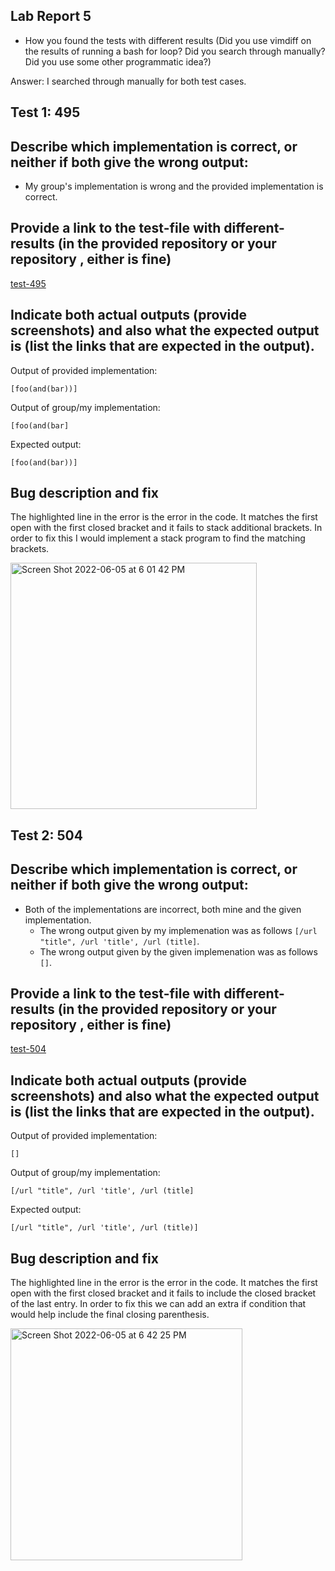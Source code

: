 ## Lab Report 5

 - How you found the tests with different results (Did you use vimdiff on the
results of running a bash for loop? Did you search through manually? Did you
use some other programmatic idea?)

Answer: I searched through manually for both test cases. 

## Test 1: 495

## Describe which implementation is correct, or neither if both give the wrong output:
 - My group's implementation is wrong and the provided implementation is correct.


## Provide a link to the test-file with different-results (in the provided repository or your repository , either is fine)

[test-495](https://github.com/nidhidhamnani/markdown-parser/blob/main/test-files/495.md)



## Indicate both actual outputs (provide screenshots) and also what the expected output is (list the links that are expected in the output).

Output of provided implementation:

`[foo(and(bar))]`

Output of group/my implementation:

`[foo(and(bar]`

Expected output:

`[foo(and(bar))]`


## Bug description and fix

The highlighted line in the error is the error in the code. It matches the first open with the first closed bracket and it fails to stack additional brackets. In order to fix this I would implement a stack program to find the matching brackets. 


<img width="394" alt="Screen Shot 2022-06-05 at 6 01 42 PM" src="https://user-images.githubusercontent.com/65454241/172078700-74eab534-0ba8-43c6-80ee-dfeab85e9dad.png">


## Test 2: 504
## Describe which implementation is correct, or neither if both give the wrong output:
 - Both of the implementations are incorrect, both mine and the given implementation.
    - The wrong output given by my implemenation was as follows `[/url "title", /url 'title', /url (title]`.
    - The wrong output given by the given implemenation was as follows `[]`.




## Provide a link to the test-file with different-results (in the provided repository or your repository , either is fine)


[test-504](https://github.com/nidhidhamnani/markdown-parser/blob/main/test-files/504.md)



## Indicate both actual outputs (provide screenshots) and also what the expected output is (list the links that are expected in the output).

Output of provided implementation:

`[]`

Output of group/my implementation:

`[/url "title", /url 'title', /url (title]`


Expected output:

`[/url "title", /url 'title', /url (title)]`


## Bug description and fix

The highlighted line in the error is the error in the code. It matches the first open with the first closed bracket and it fails to include the closed bracket of the last entry. In order to fix this we can add an extra if condition that would help include the final closing parenthesis. 


<img width="371" alt="Screen Shot 2022-06-05 at 6 42 25 PM" src="https://user-images.githubusercontent.com/65454241/172081149-514e4bd3-0a7f-4818-b3d7-819787e199e2.png">
